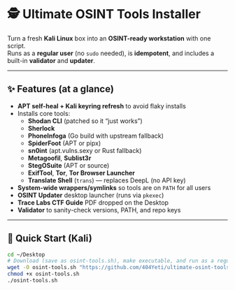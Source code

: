 # 🕵️ Ultimate OSINT Tools Installer

Turn a fresh **Kali Linux** box into an **OSINT-ready workstation** with one script.  
Runs as a **regular user** (no `sudo` needed), is **idempotent**, and includes a built-in **validator** and **updater**.

---

## ✨ Features (at a glance)

- **APT self-heal + Kali keyring refresh** to avoid flaky installs
- Installs core tools:
  - **Shodan CLI** (patched so it “just works”)
  - **Sherlock**
  - **PhoneInfoga** (Go build with upstream fallback)
  - **SpiderFoot** (APT or pipx)
  - **sn0int** (apt.vulns.sexy or Rust fallback)
  - **Metagoofil**, **Sublist3r**
  - **StegOSuite** (APT or source)
  - **ExifTool**, **Tor**, **Tor Browser Launcher**
  - **Translate Shell** (`trans`) — replaces DeepL (no API key)
- **System-wide wrappers/symlinks** so tools are on `PATH` for all users
- **OSINT Updater** desktop launcher (runs via `pkexec`)
- **Trace Labs CTF Guide** PDF dropped on the Desktop
- **Validator** to sanity-check versions, PATH, and repo keys

---

## 🚀 Quick Start (Kali)

```bash
cd ~/Desktop
# Download (save as osint-tools.sh), make executable, and run as a regular user:
wget -O osint-tools.sh "https://github.com/404Yeti/ultimate-osint-tools/blob/main/osint-tool.sh?raw=1"
chmod +x osint-tools.sh
./osint-tools.sh
